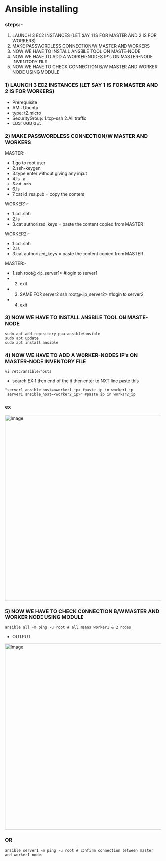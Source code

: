 # Ansible installing
### steps:- 
1) LAUNCH 3 EC2 INSTANCES (LET SAY 1 IS FOR MASTER AND 2 IS FOR WORKERS)
2) MAKE PASSWORDLESS CONNECTION/W MASTER AND WORKERS
3) NOW WE HAVE TO INSTALL ANSBILE TOOL ON MASTE-NODE
4) NOW WE HAVE TO ADD A WORKER-NODES IP's ON MASTER-NODE INVENTORY FILE
5) NOW WE HAVE TO CHECK CONNECTION B/W MASTER AND WORKER NODE USING MODULE

### 1) LAUNCH 3 EC2 INSTANCES (LET SAY 1 IS FOR MASTER AND 2 IS FOR WORKERS)
- Prerequisite
- AMI: Ubuntu
- type: t2.micro
- SecurityGroup: 1.tcp-ssh
  		 2.All traffic
- EBS: 8GB Gp3

### 2) MAKE PASSWORDLESS CONNECTION/W MASTER AND WORKERS
MASTER:-
- 1.go to root user 
- 2.ssh-keygen 
- 3.type enter without giving any input 
- 4.ls -a 
- 5.cd .ssh 
- 6.ls 
- 7.cat id_rsa.pub = copy the content

WORKER1:- 
- 1.cd .shh
- 2.ls
- 3.cat authorized_keys = paste the content copied from MASTER

WORKER2:- 
- 1.cd .shh
- 2.ls
- 3.cat authorized_keys = paste the content copied from MASTER

MASTER:- 
- 1.ssh root@<ip_server1> #login to server1
- 2. exit
- 3. SAME FOR server2  ssh root@<ip_server2> #login to server2
- 4. exit

### 3) NOW WE HAVE TO INSTALL ANSBILE TOOL ON MASTE-NODE
```
sudo apt-add-repository ppa:ansible/ansible
sudo apt update
sudo apt install ansible 
```
### 4) NOW WE HAVE TO ADD A WORKER-NODES IP's ON MASTER-NODE INVENTORY FILE
```
vi /etc/ansible/hosts 
```

- search EX:1 then end of the it then enter to NXT line paste this 
```
"server1 ansible_host=<worker1_ip> #paste ip in worker1_ip 
 server1 ansible_host=<worker2_ip>" #paste ip in worker2_ip
```
### ex 
<img alt="Image" src="https://github.com/user-attachments/assets/3f15b6cf-3fd8-4f27-9ab4-912c3fd12360" width="600px"> 

### 5) NOW WE HAVE TO CHECK CONNECTION B/W MASTER AND WORKER NODE USING MODULE
```
ansible all -m ping -u root # all means worker1 & 2 nodes
```
- OUTPUT
<img alt="Image" src="https://github.com/user-attachments/assets/942375e9-339b-4608-a89d-75b165a11f31" width="600px"> 

### OR
```
ansible server1 -m ping -u root # confirm connection between master and worker1 nodes
```
